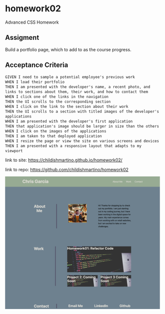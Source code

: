 # homework02
Advanced CSS Homework

## Assigment 

Build a portfolio page, which to add to as the course progress. 

## Acceptance Criteria

```
GIVEN I need to sample a potential employee's previous work
WHEN I load their portfolio
THEN I am presented with the developer's name, a recent photo, and links to sections about them, their work, and how to contact them
WHEN I click one of the links in the navigation
THEN the UI scrolls to the corresponding section
WHEN I click on the link to the section about their work
THEN the UI scrolls to a section with titled images of the developer's applications
WHEN I am presented with the developer's first application
THEN that application's image should be larger in size than the others
WHEN I click on the images of the applications
THEN I am taken to that deployed application
WHEN I resize the page or view the site on various screens and devices
THEN I am presented with a responsive layout that adapts to my viewport
```

link to site: https://childishmartino.github.io/homework02/

link to repo: https://github.com/childishmartino/homework02 

![screenshot of homework.](./assets/images/screenshothomework02.png)
